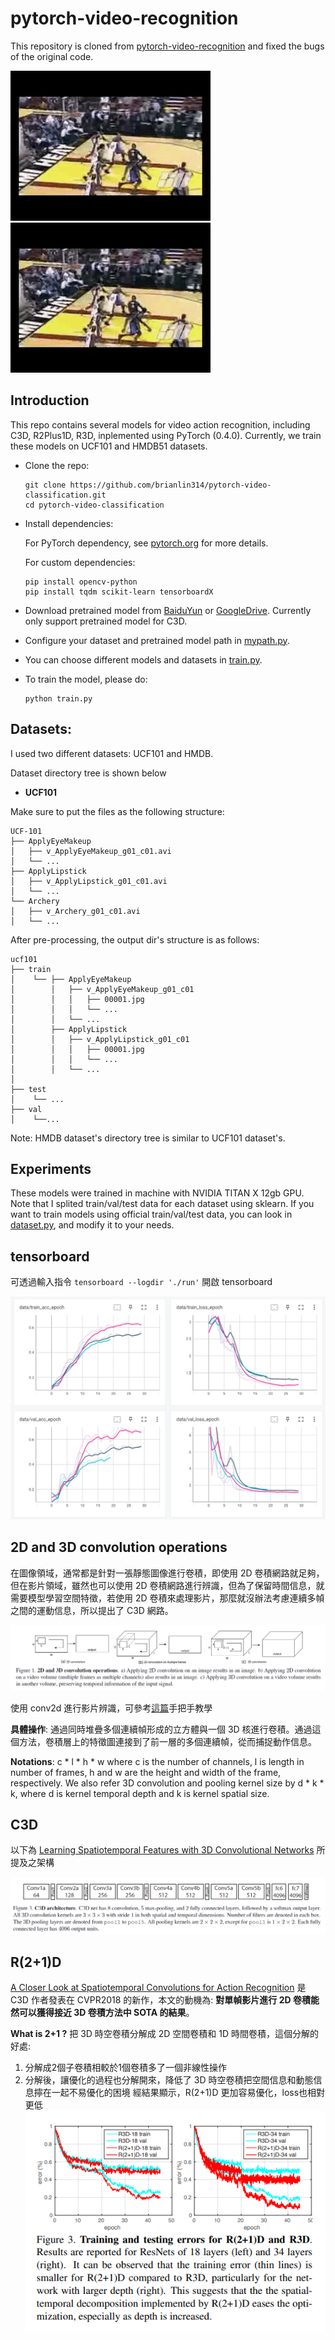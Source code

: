 # pytorch-video-recognition
This repository is cloned from [pytorch-video-recognition](https://github.com/jfzhang95/pytorch-video-recognition) and fixed the bugs of the original code.

![image](https://github.com/brianlin314/pytorch-video-classification/blob/master/assets/basketballdunk.gif)
![image](https://github.com/brianlin314/pytorch-video-classification/blob/master/assets/basketballdunk_p.gif)

## Introduction
This repo contains several models for video action recognition,
including C3D, R2Plus1D, R3D, inplemented using PyTorch (0.4.0).
Currently, we train these models on UCF101 and HMDB51 datasets.

- Clone the repo:
    ```Shell
    git clone https://github.com/brianlin314/pytorch-video-classification.git
    cd pytorch-video-classification
    ```

- Install dependencies:

    For PyTorch dependency, see [pytorch.org](https://pytorch.org/) for more details.

    For custom dependencies:
    ```Shell
    pip install opencv-python
    pip install tqdm scikit-learn tensorboardX
    ```

- Download pretrained model from [BaiduYun](https://pan.baidu.com/s/1saNqGBkzZHwZpG-A5RDLVw) or 
[GoogleDrive](https://drive.google.com/file/d/19NWziHWh1LgCcHU34geoKwYezAogv9fX/view?usp=sharing).
   Currently only support pretrained model for C3D.

- Configure your dataset and pretrained model path in
[mypath.py](https://github.com/brianlin314/pytorch-video-classification/blob/master/mypath.py).

- You can choose different models and datasets in
[train.py](https://github.com/brianlin314/pytorch-video-classification/blob/master/train.py).

- To train the model, please do:
    ```Shell
    python train.py
    ```

## Datasets:

I used two different datasets: UCF101 and HMDB.

Dataset directory tree is shown below

- **UCF101**

Make sure to put the files as the following structure:
  ```
  UCF-101
  ├── ApplyEyeMakeup
  │   ├── v_ApplyEyeMakeup_g01_c01.avi
  │   └── ...
  ├── ApplyLipstick
  │   ├── v_ApplyLipstick_g01_c01.avi
  │   └── ...
  └── Archery
  │   ├── v_Archery_g01_c01.avi
  │   └── ...
  ```
After pre-processing, the output dir's structure is as follows:
  ```
  ucf101
  ├── train
  │    └── ├── ApplyEyeMakeup
  │        │   ├── v_ApplyEyeMakeup_g01_c01
  │        │   │   ├── 00001.jpg
  │        │   │   └── ...
  │        │   └── ...
  │        ├── ApplyLipstick
  │        │   ├── v_ApplyLipstick_g01_c01
  │        │   │   ├── 00001.jpg
  │        │   │   └── ...
  │        │   └── ...
  │
  ├── test
  │    └── ...
  ├── val
  │    └──...
  ```

Note: HMDB dataset's directory tree is similar to UCF101 dataset's.

## Experiments
These models were trained in machine with NVIDIA TITAN X 12gb GPU. Note that I splited
train/val/test data for each dataset using sklearn. If you want to train models using
official train/val/test data, you can look in [dataset.py](https://github.com/brianlin314/pytorch-video-classification/blob/master/dataloaders/dataset.py), and modify it to your needs.

## tensorboard
可透過輸入指令 `tensorboard --logdir './run'` 開啟 tensorboard 

![image](https://github.com/brianlin314/pytorch-video-classification/blob/master/assets/R2Plus1D_tensorboard.png?raw=true)

## 2D and 3D convolution operations
在圖像領域，通常都是針對一張靜態圖像進行卷積，即使用 2D 卷積網路就足夠，但在影片領域，雖然也可以使用 2D 卷積網路進行辨識，但為了保留時間信息，就需要模型學習空間特徵，若使用 2D 卷積來處理影片，那麼就沒辦法考慮連續多幀之間的運動信息，所以提出了 C3D 網路。

![image](https://github.com/brianlin314/pytorch-video-classification/blob/master/assets/3Dconvolution.png)

使用 conv2d 進行影片辨識，可參考[這篇](https://debuggercafe.com/action-recognition-in-videos-using-deep-learning-and-pytorch/)手把手教學

**具體操作**: 通過同時堆疊多個連續幀形成的立方體與一個 3D 核進行卷積。通過這個方法，卷積層上的特徵圖連接到了前一層的多個連續幀，從而捕捉動作信息。

**Notations**: c * l * h * w where c is the number of channels, l is length in number of frames, h and w are the height and width of the frame, respectively. We also refer 3D convolution and pooling kernel size by d * k * k, where d is kernel temporal depth and k is kernel spatial size.

## C3D 
以下為 [Learning Spatiotemporal Features with 3D Convolutional Networks](https://arxiv.org/abs/1412.0767) 所提及之架構

![image](https://github.com/brianlin314/pytorch-video-classification/blob/master/assets/C3D_structure.png)

## R(2+1)D
[A Closer Look at Spatiotemporal Convolutions for Action Recognition](https://openaccess.thecvf.com/content_cvpr_2018/html/Tran_A_Closer_Look_CVPR_2018_paper.html) 是 C3D 作者發表在 CVPR2018 的新作，本文的動機為: **對單幀影片進行 2D 卷積能然可以獲得接近 3D 卷積方法中 SOTA 的結果**。

**What is 2+1 ?**
把 3D 時空卷積分解成 2D 空間卷積和 1D 時間卷積，這個分解的好處:
1. 分解成2個子卷積相較於1個卷積多了一個非線性操作
2. 分解後，讓優化的過程也分解開來，降低了 3D 時空卷積把空間信息和動態信息擰在一起不易優化的困境
經結果顯示，R(2+1)D 更加容易優化，loss也相對更低 
![image](https://github.com/brianlin314/pytorch-video-classification/blob/master/assets/R(2%2B1)D_loss.png)

